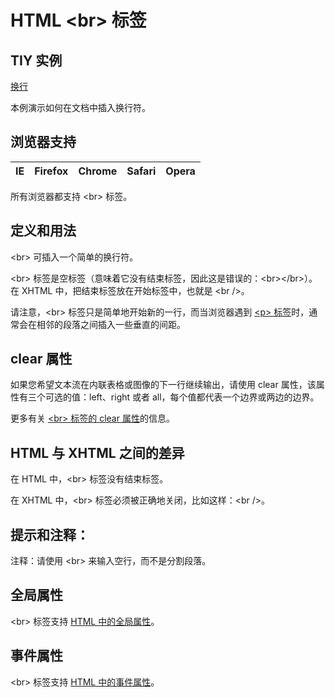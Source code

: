 # HTML &lt;br&gt; 标签

## TIY 实例

[换行](/tiy/t.asp?f=html_paragraphs)

本例演示如何在文档中插入换行符。

## 浏览器支持

| IE | Firefox | Chrome | Safari | Opera |
| --- | --- | --- | --- | --- |

所有浏览器都支持 &lt;br&gt; 标签。

## 定义和用法

&lt;br&gt; 可插入一个简单的换行符。

&lt;br&gt; 标签是空标签（意味着它没有结束标签，因此这是错误的：&lt;br&gt;&lt;/br&gt;）。在 XHTML 中，把结束标签放在开始标签中，也就是 &lt;br /&gt;。

请注意，&lt;br&gt; 标签只是简单地开始新的一行，而当浏览器遇到 [&lt;p&gt; 标签](/tags/tag_p.asp "HTML &lt;p&gt; 标签")时，通常会在相邻的段落之间插入一些垂直的间距。

## clear 属性

如果您希望文本流在内联表格或图像的下一行继续输出，请使用 clear 属性，该属性有三个可选的值：left、right 或者 all，每个值都代表一个边界或两边的边界。

更多有关 [&lt;br&gt; 标签的 clear 属性](tag_br_prop_clear.asp)的信息。

## HTML 与 XHTML 之间的差异

在 HTML 中，&lt;br&gt; 标签没有结束标签。

在 XHTML 中，&lt;br&gt; 标签必须被正确地关闭，比如这样：&lt;br /&gt;。

## 提示和注释：

注释：请使用 &lt;br&gt; 来输入空行，而不是分割段落。

## 全局属性

&lt;br&gt; 标签支持 [HTML 中的全局属性](/tags/html_ref_standardattributes.asp)。

## 事件属性

&lt;br&gt; 标签支持 [HTML 中的事件属性](/tags/html_ref_eventattributes.asp)。

